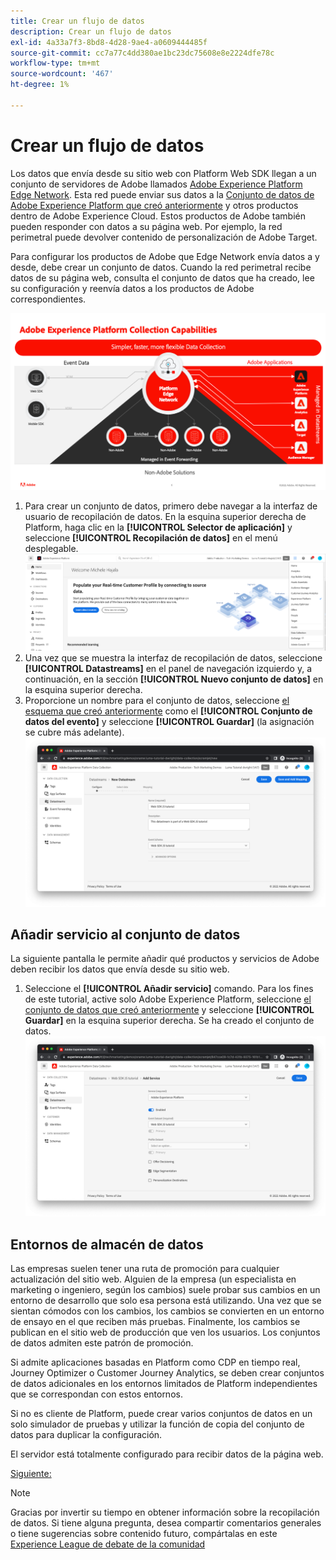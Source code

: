 ```yaml
---
title: Crear un flujo de datos
description: Crear un flujo de datos
exl-id: 4a33a7f3-8bd8-4d28-9ae4-a0609444485f
source-git-commit: cc7a77c4dd380ae1bc23dc75608e8e2224dfe78c
workflow-type: tm+mt
source-wordcount: '467'
ht-degree: 1%

---
```


# Crear un flujo de datos

Los datos que envía desde su sitio web con Platform Web SDK llegan a un conjunto de servidores de Adobe llamados [Adobe Experience Platform Edge Network](https://business.adobe.com/products/experience-platform/experience-platform-edge-network.html). Esta red puede enviar sus datos a la [Conjunto de datos de Adobe Experience Platform que creó anteriormente](create-a-schema.md) y otros productos dentro de Adobe Experience Cloud. Estos productos de Adobe también pueden responder con datos a su página web. Por ejemplo, la red perimetral puede devolver contenido de personalización de Adobe Target.

Para configurar los productos de Adobe que Edge Network envía datos a y desde, debe crear un conjunto de datos. Cuando la red perimetral recibe datos de su página web, consulta el conjunto de datos que ha creado, lee su configuración y reenvía datos a los productos de Adobe correspondientes.

![Configuración del producto Datastream](../assets/datastream-diagram.png)

1. Para crear un conjunto de datos, primero debe navegar a la interfaz de usuario de recopilación de datos. En la esquina superior derecha de Platform, haga clic en la **[!UICONTROL Selector de aplicación]** y seleccione **[!UICONTROL Recopilación de datos]** en el menú desplegable.
   ![Menú de recopilación de datos](../assets/data-collection-menu.png)
1. Una vez que se muestra la interfaz de recopilación de datos, seleccione **[!UICONTROL Datastreams]** en el panel de navegación izquierdo y, a continuación, en la sección **[!UICONTROL Nuevo conjunto de datos]** en la esquina superior derecha.
1. Proporcione un nombre para el conjunto de datos, seleccione [el esquema que creó anteriormente](create-a-schema.md) como el **[!UICONTROL Conjunto de datos del evento]** y seleccione **[!UICONTROL Guardar]** (la asignación se cubre más adelante).
   ![Nombre y descripción del conjunto de datos](../assets/datastream-name-description.png)

## Añadir servicio al conjunto de datos

La siguiente pantalla le permite añadir qué productos y servicios de Adobe deben recibir los datos que envía desde su sitio web.

1. Seleccione el **[!UICONTROL Añadir servicio]** comando. Para los fines de este tutorial, active solo Adobe Experience Platform, seleccione [el conjunto de datos que creó anteriormente](create-a-dataset.md) y seleccione **[!UICONTROL Guardar]** en la esquina superior derecha. Se ha creado el conjunto de datos.
   ![Configuración del producto Datastream](../assets/datastream-product-configuration.png)

## Entornos de almacén de datos

Las empresas suelen tener una ruta de promoción para cualquier actualización del sitio web. Alguien de la empresa (un especialista en marketing o ingeniero, según los cambios) suele probar sus cambios en un entorno de desarrollo que solo esa persona está utilizando. Una vez que se sientan cómodos con los cambios, los cambios se convierten en un entorno de ensayo en el que reciben más pruebas. Finalmente, los cambios se publican en el sitio web de producción que ven los usuarios. Los conjuntos de datos admiten este patrón de promoción.

Si admite aplicaciones basadas en Platform como CDP en tiempo real, Journey Optimizer o Customer Journey Analytics, se deben crear conjuntos de datos adicionales en los entornos limitados de Platform independientes que se correspondan con estos entornos.

Si no es cliente de Platform, puede crear varios conjuntos de datos en un solo simulador de pruebas y utilizar la función de copia del conjunto de datos para duplicar la configuración.

El servidor está totalmente configurado para recibir datos de la página web.

[Siguiente: ](../configure-the-client/whats-a-data-layer.md)

>[!NOTE]
>
>Gracias por invertir su tiempo en obtener información sobre la recopilación de datos. Si tiene alguna pregunta, desea compartir comentarios generales o tiene sugerencias sobre contenido futuro, compártalas en este [Experience League de debate de la comunidad](https://experienceleaguecommunities.adobe.com/t5/adobe-experience-platform-launch/tutorial-discussion-use-adobe-experience-platform-data/m-p/543877)
